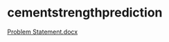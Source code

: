 # cementstrengthprediction

[Problem Statement.docx](https://github.com/pijush2022/cementstrengthprediction/files/9743470/Problem.Statement.docx)

 



